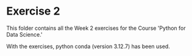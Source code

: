 # Exercise 2

This folder contains all the Week 2 exercises for the Course 'Python for Data Science.' 

With the exercises, python conda (version 3.12.7) has been used. 
